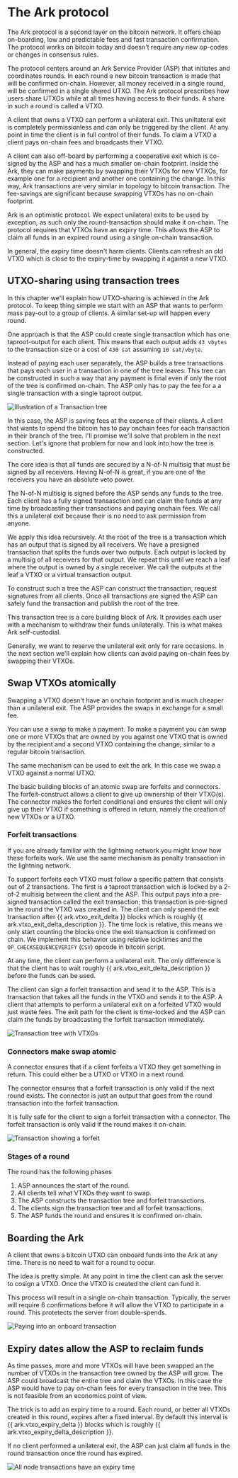 # The Ark protocol

The Ark protocol is a second layer on the bitcoin network. It
offers cheap on-boarding, low and predictable fees and fast transaction confirmation.
The protocol works on bitcoin today and doesn't require any new op-codes or changes in consensus
rules.

The protocol centers around an Ark Service Provider (ASP) that initiates and coordinates rounds. In
each round a new bitcoin transaction is made that will be confirmed on-chain. However, all money
received in a single round, will be confirmed in a single shared UTXO. The Ark protocol prescribes
how users share UTXOs while at all times having access to their funds. A share in such a round is
called a VTXO.

A client that owns a VTXO can perform a unilateral exit. This uniltateral exit is completely
permissionless and can only be triggered by the client. At any point in time the client is in full
control of their funds. To claim a VTXO a client pays on-chain fees and broadcasts their VTXO.

A client can also off-board by performing a cooperative exit which is co-signed by the ASP and has a
much smaller on-chain footprint. Inside the Ark, they can make payments by swapping their VTXOs for
new VTXOs, for example one for a recipient and another one containing the change. In this way, Ark
transactions are very similar in topology to bitcoin transaction. The fee-savings are significant
because swapping VTXOs has no on-chain footprint.

Ark is an optimistic protocol. We expect unilateral exits to be used by exception, as such only the
round-transaction should make it on-chain. The protocol requires that VTXOs have an expiry time.
This allows the ASP to claim all funds in an expired round using a single on-chain transaction.

In general, the expiry time doesn't harm clients. Clients can refresh an old VTXO which is close
to the expiry-time by swapping it against a new VTXO.


## UTXO-sharing using transaction trees

In this chapter we'll explain how UTXO-sharing is achieved in the Ark protocol.
To keep thing simple we start with an ASP that wants to perform mass pay-out 
to a group of clients. A similar set-up will happen every round.

One approach is that the ASP could create single transaction which has one taproot-output for each
client.  This means that each output adds `43 vbytes` to the transaction size or a cost of `430 sat`
assuming `10 sat/vbyte`.

Instead of paying each user separately, the ASP builds a tree transactions that pays each user in a
transaction in one of the tree leaves.  This tree can be constructed in such a way that any payment
is final even if only the root of the tree is confirmed on-chain. The ASP only has to pay the fee
for a a single transaction with a single taproot output.

![Illustration of a Transaction tree](./img/transaction_tree.png)

In this case, the ASP is saving fees at the expense of their clients. A client
that wants to spend the bitcoin has to pay onchain fees for each transaction in
their branch of the tree. I'll promise we'll solve that problem in the next
section. Let's ignore that problem for now and look into how the tree is
constructed.

The core idea is that all funds are secured by a N-of-N multisig that must be
signed by all receivers.  Having N-of-N is great, if you are one of the
receivers you have an absolute veto power.

The N-of-N multisig is signed before the ASP sends any funds to the tree.  Each
client has a fully signed transasction and can claim the funds at any time by
broadcasting their transactions and paying onchain fees. We call this a
unilateral exit because their is no need to ask permission from anyone.

We apply this idea recursively. At the root of the tree is a transaction which
has an output that is signed by all receivers. We have a presigned transaction
that splits the funds over two outputs. Each output is locked by a multisig of
all receivers for that output. We repeat this until we reach a leaf where the
output is owned by a single receiver. We call the outputs at the leaf a VTXO or
a virtual transaction output.

To construct such a tree the ASP can construct the transaction, request
signatures from all clients. Once all transactions are signed the ASP can
safely fund the transaction and publish the root of the tree.

This transaction tree is a core building block of Ark. It provides each user
with a mechanism to withdraw their funds unilaterally. This is what makes
Ark self-custodial. 

Generally, we want to reserve the unilateral exit only for rare occasions.
In the next section we'll explain how clients can avoid paying on-chain fees
by swapping their VTXOs.


## Swap VTXOs atomically

Swapping a VTXO doesn't have an onchain footprint and is much cheaper than a
unilateral exit. The ASP provides the swaps in exchange for a small fee.

You can use a swap to make a payment. To make a payment you can swap one or more
VTXOs that are owned by you against one VTXO that is owned by the recipient and
a second VTXO containing the change, similar to a regular bitcoin transaction.

The same mechanism can be used to exit the ark. In this case we swap a VTXO
against a normal UTXO.

The basic building blocks of an atomic swap are forfeits and connectors. The
forfeit-construct allows a client to give up ownership of their VTXO(s). The
connector makes the forfeit conditional and ensures the client will only give up
their VTXO if something is offered in return, namely the creation of new VTXOs
or a UTXO.

### Forfeit transactions

If you are already familiar with the lightning network you might know how these forfeits
work. We use the same mechanism as penalty transaction in the lightning
network.

To support forfeits each VTXO must follow a specific pattern that consists out
of 2 transactions.  The first is a taproot transaction wich is locked by a
2-of-2 multisig between the client and the ASP.  This output pays into a
pre-signed transaction called the exit transaction; this transaction is
pre-signed in the round the VTXO was created in. The client can only spend the
exit transaction after {{ ark.vtxo_exit_delta }} blocks which is roughly {{
ark.vtxo_exit_delta_description }}. The time lock is relative, this means we
only start counting the blocks once the exit transaction is confirmed on chain.
We implement this behavior using relative locktimes and the
`OP_CHECKSEQUENCEVERIFY` (`CSV`) opcode in bitcoin script.

At any time, the client can perform a unilateral exit. The only difference is that the client has
to wait roughly {{ ark.vtxo_exit_delta_description }} before the funds can be used.

The client can sign a forfeit transaction and send it to the ASP. This is a transaction that takes
all the funds in the VTXO and sends it to the ASP. A client that attempts to perform a unilateral
exit on a forfeited VTXO would just waste fees. The exit path for the client is time-locked and the
ASP can claim the funds by broadcasting the forfeit transaction immediately. 


![Transaction tree with VTXOs](./img/transaction_tree_vtxo.png)

### Connectors make swap atomic

A connector ensures that if a client forfeits a VTXO they get something in return.
This could either be a UTXO or VTXO in a next round.

The connector ensures that a forfeit transaction is only valid if the next round exists.  The
connector is just an output that goes from the round transaction into the forfeit transaction.

It is fully safe for the client to sign a forfeit transaction with a connector. The forfeit
transaction is only valid if the round makes it on-chain.


![Transaction showing a forfeit](./img/forfeit.png)

### Stages of a round

The round has the following phases

1. ASP announces the start of the round.
2. All clients tell what VTXOs they want to swap.
3. The ASP constructs the transaction tree and forfeit transactions.
4. The clients sign the transaction tree and all forfeit transactions.
5. The ASP funds the round and ensures it is confirmed on-chain.

## Boarding the Ark

A client that owns a bitcoin UTXO can onboard funds into the Ark at any time.
There is no need to wait for a round to occur.

The idea is pretty simple. At any point in time the client can ask the server
to cosign a VTXO. Once the VTXO is created the client can fund it.

This process will result in a single on-chain transaction. Typically, the server
will require 6 confirmations before it will allow the VTXO to participate in a round.
This protetects the server from double-spends.


![Paying into an onboard transaction](./img/onboard.png)

## Expiry dates allow the ASP to reclaim funds

As time passes, more and more VTXOs will have been swapped an the 
number of VTXOs in the transaction tree owned by the ASP will grow.
The ASP could broadcast the entire tree and claim the VTXOs. In this
case the ASP would have to pay on-chain fees for every transaction in the tree.
This is not feasible from an economics point of view.

The trick is to add an expiry time to a round. Each round, or better all VTXOs created in this
round, expires after a fixed interval.  By default this interval is {{ ark.vtxo_expiry_delta }}
blocks which is roughly {{ ark.vtxo_expiry_delta_description }}.

If no client performed a unilateral exit, the ASP can just claim all funds in the 
round transaction once the round has expired. 

![All node transactions have an expiry time](./img/vtxos_expire.png)


